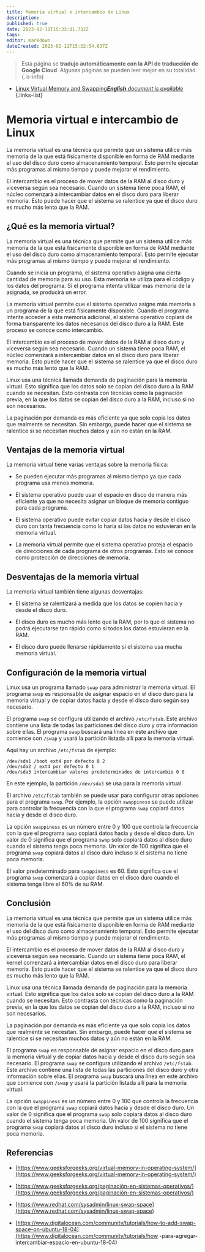 ```yaml
---
title: Memoria virtual e intercambio de Linux
description: 
published: true
date: 2023-02-11T15:33:01.732Z
tags: 
editor: markdown
dateCreated: 2023-02-11T15:32:54.637Z
---
```


> Esta página se **tradujo automáticamente con la API de traducción de Google Cloud**.
Algunas páginas se pueden leer mejor en su totalidad.{.is-info}



- [Linux Virtual Memory and Swapping***English** document is available*](/en/Knowledge-base/Linux/linux-virtual-memory-and-swapping)
{.links-list}


# Memoria virtual e intercambio de Linux

La memoria virtual es una técnica que permite que un sistema utilice más memoria de la que está físicamente disponible en forma de RAM mediante el uso del disco duro como almacenamiento temporal. Esto permite ejecutar más programas al mismo tiempo y puede mejorar el rendimiento.

El intercambio es el proceso de mover datos de la RAM al disco duro y viceversa según sea necesario. Cuando un sistema tiene poca RAM, el núcleo comenzará a intercambiar datos en el disco duro para liberar memoria. Esto puede hacer que el sistema se ralentice ya que el disco duro es mucho más lento que la RAM.

## ¿Qué es la memoria virtual?

La memoria virtual es una técnica que permite que un sistema utilice más memoria de la que está físicamente disponible en forma de RAM mediante el uso del disco duro como almacenamiento temporal. Esto permite ejecutar más programas al mismo tiempo y puede mejorar el rendimiento.

Cuando se inicia un programa, el sistema operativo asigna una cierta cantidad de memoria para su uso. Esta memoria se utiliza para el código y los datos del programa. Si el programa intenta utilizar más memoria de la asignada, se producirá un error.

La memoria virtual permite que el sistema operativo asigne más memoria a un programa de la que está físicamente disponible. Cuando el programa intente acceder a esta memoria adicional, el sistema operativo copiará de forma transparente los datos necesarios del disco duro a la RAM. Este proceso se conoce como intercambio.

El intercambio es el proceso de mover datos de la RAM al disco duro y viceversa según sea necesario. Cuando un sistema tiene poca RAM, el núcleo comenzará a intercambiar datos en el disco duro para liberar memoria. Esto puede hacer que el sistema se ralentice ya que el disco duro es mucho más lento que la RAM.

Linux usa una técnica llamada demanda de paginación para la memoria virtual. Esto significa que los datos solo se copian del disco duro a la RAM cuando se necesitan. Esto contrasta con técnicas como la paginación previa, en la que los datos se copian del disco duro a la RAM, incluso si no son necesarios.

La paginación por demanda es más eficiente ya que solo copia los datos que realmente se necesitan. Sin embargo, puede hacer que el sistema se ralentice si se necesitan muchos datos y aún no están en la RAM.

## Ventajas de la memoria virtual

La memoria virtual tiene varias ventajas sobre la memoria física:

* Se pueden ejecutar más programas al mismo tiempo ya que cada programa usa menos memoria.

* El sistema operativo puede usar el espacio en disco de manera más eficiente ya que no necesita asignar un bloque de memoria contiguo para cada programa.

* El sistema operativo puede evitar copiar datos hacia y desde el disco duro con tanta frecuencia como lo haría si los datos no estuvieran en la memoria virtual.

* La memoria virtual permite que el sistema operativo proteja el espacio de direcciones de cada programa de otros programas. Esto se conoce como protección de direcciones de memoria.

## Desventajas de la memoria virtual

La memoria virtual también tiene algunas desventajas:

* El sistema se ralentizará a medida que los datos se copien hacia y desde el disco duro.

* El disco duro es mucho más lento que la RAM, por lo que el sistema no podrá ejecutarse tan rápido como si todos los datos estuvieran en la RAM.

* El disco duro puede llenarse rápidamente si el sistema usa mucha memoria virtual.

## Configuración de la memoria virtual

Linux usa un programa llamado `swap` para administrar la memoria virtual. El programa `swap` es responsable de asignar espacio en el disco duro para la memoria virtual y de copiar datos hacia y desde el disco duro según sea necesario.

El programa `swap` se configura utilizando el archivo `/etc/fstab`. Este archivo contiene una lista de todas las particiones del disco duro y otra información sobre ellas. El programa `swap` buscará una línea en este archivo que comience con `/swap` y usará la partición listada allí para la memoria virtual.

Aquí hay un archivo `/etc/fstab` de ejemplo:

    /dev/sda1 /boot ext4 por defecto 0 2
    /dev/sda2 / ext4 por defecto 0 1
    /dev/sda3 intercambiar valores predeterminados de intercambio 0 0

En este ejemplo, la partición `/dev/sda3` se usa para la memoria virtual.

El archivo `/etc/fstab` también se puede usar para configurar otras opciones para el programa `swap`. Por ejemplo, la opción `swappiness` se puede utilizar para controlar la frecuencia con la que el programa `swap` copiará datos hacia y desde el disco duro.

La opción `swappiness` es un número entre 0 y 100 que controla la frecuencia con la que el programa `swap` copiará datos hacia y desde el disco duro. Un valor de 0 significa que el programa `swap` solo copiará datos al disco duro cuando el sistema tenga poca memoria. Un valor de 100 significa que el programa `swap` copiará datos al disco duro incluso si el sistema no tiene poca memoria.

El valor predeterminado para `swappiness` es 60. Esto significa que el programa `swap` comenzará a copiar datos en el disco duro cuando el sistema tenga libre el 60% de su RAM.

## Conclusión

La memoria virtual es una técnica que permite que un sistema utilice más memoria de la que está físicamente disponible en forma de RAM mediante el uso del disco duro como almacenamiento temporal. Esto permite ejecutar más programas al mismo tiempo y puede mejorar el rendimiento.

El intercambio es el proceso de mover datos de la RAM al disco duro y viceversa según sea necesario. Cuando un sistema tiene poca RAM, el kernel comenzará a intercambiar datos en el disco duro para liberar memoria. Esto puede hacer que el sistema se ralentice ya que el disco duro es mucho más lento que la RAM.

 Linux usa una técnica llamada demanda de paginación para la memoria virtual. Esto significa que los datos solo se copian del disco duro a la RAM cuando se necesitan. Esto contrasta con técnicas como la paginación previa, en la que los datos se copian del disco duro a la RAM, incluso si no son necesarios.

La paginación por demanda es más eficiente ya que solo copia los datos que realmente se necesitan. Sin embargo, puede hacer que el sistema se ralentice si se necesitan muchos datos y aún no están en la RAM.

El programa `swap` es responsable de asignar espacio en el disco duro para la memoria virtual y de copiar datos hacia y desde el disco duro según sea necesario. El programa `swap` se configura utilizando el archivo `/etc/fstab`. Este archivo contiene una lista de todas las particiones del disco duro y otra información sobre ellas. El programa `swap` buscará una línea en este archivo que comience con `/swap` y usará la partición listada allí para la memoria virtual.

La opción `swappiness` es un número entre 0 y 100 que controla la frecuencia con la que el programa `swap` copiará datos hacia y desde el disco duro. Un valor de 0 significa que el programa `swap` solo copiará datos al disco duro cuando el sistema tenga poca memoria. Un valor de 100 significa que el programa `swap` copiará datos al disco duro incluso si el sistema no tiene poca memoria.

## Referencias

* [https://www.geeksforgeeks.org/virtual-memory-in-operating-system/](https://www.geeksforgeeks.org/virtual-memory-in-operating-system/)

* [https://www.geeksforgeeks.org/paginación-en-sistemas-operativos/](https://www.geeksforgeeks.org/paginación-en-sistemas-operativos/)

* [https://www.redhat.com/sysadmin/linux-swap-space](https://www.redhat.com/sysadmin/linux-swap-space)

* [https://www.digitalocean.com/community/tutorials/how-to-add-swap-space-on-ubuntu-18-04](https://www.digitalocean.com/community/tutorials/how -para-agregar-intercambiar-espacio-en-ubuntu-18-04)